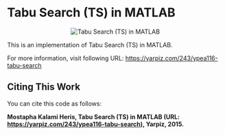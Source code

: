 # Tabu Search (TS) in MATLAB

<p align="center">
    <img src="https://yarpiz.com/wp-content/uploads/2015/09/ypea116-tabu-search.jpg" alt="Tabu Search (TS) in MATLAB">
</p>

This is an implementation of Tabu Search (TS) in MATLAB.

For more information, visit following URL:
https://yarpiz.com/243/ypea116-tabu-search

## Citing This Work
You can cite this code as follows:

**Mostapha Kalami Heris, Tabu Search (TS) in MATLAB (URL: https://yarpiz.com/243/ypea116-tabu-search), Yarpiz, 2015.**
